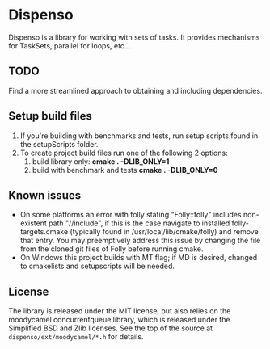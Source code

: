 # Dispenso
Dispenso is a library for working with sets of tasks.  It provides mechanisms for TaskSets, parallel for loops, etc...

## TODO

Find a more streamlined approach to obtaining and including dependencies.

## Setup build files
1. If you're building with benchmarks and tests, run setup scripts found in the setupScripts folder.
1. To create project build files run one of the following 2 options:
   1. build library only: **cmake . -DLIB_ONLY=1**
   1. build with benchmark and tests **cmake . -DLIB_ONLY=0**

## Known issues
* On some platforms an error with folly stating "Folly::folly" includes non-existent path "//include", if this is the case navigate to installed folly-targets.cmake (typically found in /usr/local/lib/cmake/folly) and remove that entry. You may preemptively address this issue by changing the file from the cloned git files of Folly before running cmake.
* On Windows this project builds with MT flag; if MD is desired, changed to cmakelists and setupscripts will be needed.

## License

The library is released under the MIT license, but also relies on the moodycamel concurrentqueue library, which is released under the Simplified BSD and Zlib licenses.  See the top of the source at `dispenso/ext/moodycamel/*.h` for details.
